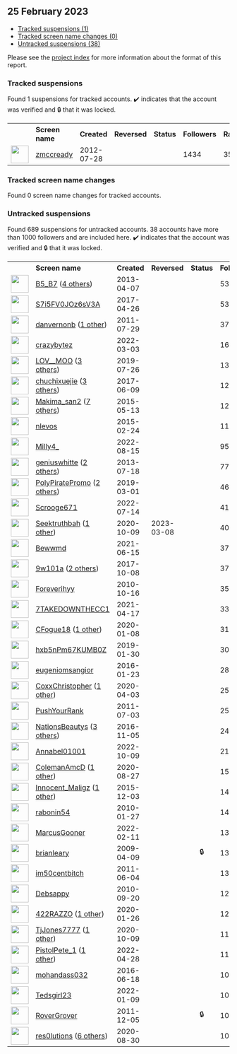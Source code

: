 ## 25 February 2023

* [Tracked suspensions (1)](#tracked-suspensions)
* [Tracked screen name changes (0)](#tracked-screen-name-changes)
* [Untracked suspensions (38)](#untracked-suspensions)

Please see the [project index](https://github.com/travisbrown/twitter-watch) for more information about the format of this report.

### Tracked suspensions

Found 1 suspensions for tracked accounts.
  ✔️ indicates that the account was verified and 🔒 that it was locked.

<table>
    <tr>
        <th></th>
        <th align="left">Screen name</th>
        <th align="left">Created</th>
        <th align="left">Reversed</th>
        <th align="left">Status</th>
        <th align="left">Followers</th>
        <th align="left">Ranking</th></tr>
    </tr>
        <tr>
            <td><a href="https://twitter.com/intent/user?user_id=722604432">
                <img src="https://pbs.twimg.com/profile_images/1554160235501142016/h3QaCwDX_normal.jpg" width="40px" height="40px" align="center"/></a>
            </td>
            <td>
                <a href="https://twitter.com/zmccready">zmccready</a></td>
            <td>2012-07-28</td>
            <td></td>
            <td align="center"></td>
            <td>1434</td>
            <td>35592</td>
        </tr></table>

### Tracked screen name changes

Found 0 screen name changes for tracked accounts.

### Untracked suspensions

Found 689 suspensions for untracked accounts.
38 accounts have more than 1000 followers and are included here.
  ✔️ indicates that the account was verified and 🔒 that it was locked.

<table>
    <tr>
        <th></th>
        <th align="left">Screen name</th>
        <th align="left">Created</th>
        <th align="left">Reversed</th>
        <th align="left">Status</th>
        <th align="left">Followers</th>
    </tr>
        <tr>
            <td><a href="https://twitter.com/intent/user?user_id=1334144996">
                <img src="https://pbs.twimg.com/profile_images/1364679361589370880/AO6Ee4-l_normal.jpg" width="40px" height="40px" align="center"/></a>
            </td>
            <td>
                <a href="https://twitter.com/B5_B7">B5_B7</a>&nbsp;(<a href="https://api.memory.lol/v1/tw/id/1334144996">4 others</a>)&nbsp;</td>
            <td>2013-04-07</td>
            <td></td>
            <td align="center"></td>
            <td>53871</td>
        </tr>
        <tr>
            <td><a href="https://twitter.com/intent/user?user_id=857374372218142720">
                <img src="https://pbs.twimg.com/profile_images/1505762715029196802/_LH1bO8L_normal.jpg" width="40px" height="40px" align="center"/></a>
            </td>
            <td>
                <a href="https://twitter.com/S7i5FV0JOz6sV3A">S7i5FV0JOz6sV3A</a></td>
            <td>2017-04-26</td>
            <td></td>
            <td align="center"></td>
            <td>53620</td>
        </tr>
        <tr>
            <td><a href="https://twitter.com/intent/user?user_id=344745712">
                <img src="https://pbs.twimg.com/profile_images/1519525970201382913/iaNk_x47_normal.jpg" width="40px" height="40px" align="center"/></a>
            </td>
            <td>
                <a href="https://twitter.com/danvernonb">danvernonb</a>&nbsp;(<a href="https://api.memory.lol/v1/tw/id/344745712">1 other</a>)&nbsp;</td>
            <td>2011-07-29</td>
            <td></td>
            <td align="center"></td>
            <td>37279</td>
        </tr>
        <tr>
            <td><a href="https://twitter.com/intent/user?user_id=1499498115237351433">
                <img src="https://pbs.twimg.com/profile_images/1513146541464244235/wfvMzxMI_normal.jpg" width="40px" height="40px" align="center"/></a>
            </td>
            <td>
                <a href="https://twitter.com/crazybytez">crazybytez</a></td>
            <td>2022-03-03</td>
            <td></td>
            <td align="center"></td>
            <td>16243</td>
        </tr>
        <tr>
            <td><a href="https://twitter.com/intent/user?user_id=1154603793910308864">
                <img src="https://pbs.twimg.com/profile_images/1534831870122377218/2gmUfcMf_normal.jpg" width="40px" height="40px" align="center"/></a>
            </td>
            <td>
                <a href="https://twitter.com/LOV__MOO">LOV__MOO</a>&nbsp;(<a href="https://api.memory.lol/v1/tw/id/1154603793910308864">3 others</a>)&nbsp;</td>
            <td>2019-07-26</td>
            <td></td>
            <td align="center"></td>
            <td>13217</td>
        </tr>
        <tr>
            <td><a href="https://twitter.com/intent/user?user_id=873201312791498754">
                <img src="https://pbs.twimg.com/profile_images/1581488747106824192/HH7ADVQ-_normal.jpg" width="40px" height="40px" align="center"/></a>
            </td>
            <td>
                <a href="https://twitter.com/chuchixuejie">chuchixuejie</a>&nbsp;(<a href="https://api.memory.lol/v1/tw/id/873201312791498754">3 others</a>)&nbsp;</td>
            <td>2017-06-09</td>
            <td></td>
            <td align="center"></td>
            <td>12843</td>
        </tr>
        <tr>
            <td><a href="https://twitter.com/intent/user?user_id=3193787064">
                <img src="https://pbs.twimg.com/profile_images/1595451409213726721/dTursYAQ_normal.jpg" width="40px" height="40px" align="center"/></a>
            </td>
            <td>
                <a href="https://twitter.com/Makima_san2">Makima_san2</a>&nbsp;(<a href="https://api.memory.lol/v1/tw/id/3193787064">7 others</a>)&nbsp;</td>
            <td>2015-05-13</td>
            <td></td>
            <td align="center"></td>
            <td>12803</td>
        </tr>
        <tr>
            <td><a href="https://twitter.com/intent/user?user_id=3058465911">
                <img src="https://pbs.twimg.com/profile_images/583921090700976129/D1GLn8ul_normal.png" width="40px" height="40px" align="center"/></a>
            </td>
            <td>
                <a href="https://twitter.com/nlevos">nlevos</a></td>
            <td>2015-02-24</td>
            <td></td>
            <td align="center"></td>
            <td>11332</td>
        </tr>
        <tr>
            <td><a href="https://twitter.com/intent/user?user_id=1559232112854794240">
                <img src="https://pbs.twimg.com/profile_images/1559232256203542530/GqDS5b2n_normal.jpg" width="40px" height="40px" align="center"/></a>
            </td>
            <td>
                <a href="https://twitter.com/Milly4_">Milly4_</a></td>
            <td>2022-08-15</td>
            <td></td>
            <td align="center"></td>
            <td>9511</td>
        </tr>
        <tr>
            <td><a href="https://twitter.com/intent/user?user_id=1603151400">
                <img src="https://pbs.twimg.com/profile_images/980969968165679111/1BEaUmnZ_normal.jpg" width="40px" height="40px" align="center"/></a>
            </td>
            <td>
                <a href="https://twitter.com/geniuswhitte">geniuswhitte</a>&nbsp;(<a href="https://api.memory.lol/v1/tw/id/1603151400">2 others</a>)&nbsp;</td>
            <td>2013-07-18</td>
            <td></td>
            <td align="center"></td>
            <td>7710</td>
        </tr>
        <tr>
            <td><a href="https://twitter.com/intent/user?user_id=1101306871913332736">
                <img src="https://pbs.twimg.com/profile_images/1489293909792628741/NM_Si1fr_normal.jpg" width="40px" height="40px" align="center"/></a>
            </td>
            <td>
                <a href="https://twitter.com/PolyPiratePromo">PolyPiratePromo</a>&nbsp;(<a href="https://api.memory.lol/v1/tw/id/1101306871913332736">2 others</a>)&nbsp;</td>
            <td>2019-03-01</td>
            <td></td>
            <td align="center"></td>
            <td>4652</td>
        </tr>
        <tr>
            <td><a href="https://twitter.com/intent/user?user_id=1547517925212430337">
                <img src="https://pbs.twimg.com/profile_images/1572113637438898177/nYZVYqdn_normal.jpg" width="40px" height="40px" align="center"/></a>
            </td>
            <td>
                <a href="https://twitter.com/Scrooge671">Scrooge671</a></td>
            <td>2022-07-14</td>
            <td></td>
            <td align="center"></td>
            <td>4106</td>
        </tr>
        <tr>
            <td><a href="https://twitter.com/intent/user?user_id=1314494528716451841">
                <img src="https://pbs.twimg.com/profile_images/1560669572759539713/MPag2JkR_normal.jpg" width="40px" height="40px" align="center"/></a>
            </td>
            <td>
                <a href="https://twitter.com/Seektruthbah">Seektruthbah</a>&nbsp;(<a href="https://api.memory.lol/v1/tw/id/1314494528716451841">1 other</a>)&nbsp;</td>
            <td>2020-10-09</td>
            <td>2023-03-08</td>
            <td align="center"></td>
            <td>4046</td>
        </tr>
        <tr>
            <td><a href="https://twitter.com/intent/user?user_id=1404629360078954496">
                <img src="https://pbs.twimg.com/profile_images/1593608137180954629/NSOKLDt2_normal.jpg" width="40px" height="40px" align="center"/></a>
            </td>
            <td>
                <a href="https://twitter.com/Bewwmd">Bewwmd</a></td>
            <td>2021-06-15</td>
            <td></td>
            <td align="center"></td>
            <td>3767</td>
        </tr>
        <tr>
            <td><a href="https://twitter.com/intent/user?user_id=917144037957578752">
                <img src="https://pbs.twimg.com/profile_images/1508157030648868866/7PqvU-Pj_normal.jpg" width="40px" height="40px" align="center"/></a>
            </td>
            <td>
                <a href="https://twitter.com/9w101a">9w101a</a>&nbsp;(<a href="https://api.memory.lol/v1/tw/id/917144037957578752">2 others</a>)&nbsp;</td>
            <td>2017-10-08</td>
            <td></td>
            <td align="center"></td>
            <td>3723</td>
        </tr>
        <tr>
            <td><a href="https://twitter.com/intent/user?user_id=203534520">
                <img src="https://pbs.twimg.com/profile_images/1570501114579091459/94p2cKEP_normal.jpg" width="40px" height="40px" align="center"/></a>
            </td>
            <td>
                <a href="https://twitter.com/Foreverihyy">Foreverihyy</a></td>
            <td>2010-10-16</td>
            <td></td>
            <td align="center"></td>
            <td>3524</td>
        </tr>
        <tr>
            <td><a href="https://twitter.com/intent/user?user_id=1383360927714582532">
                <img src="https://pbs.twimg.com/profile_images/1479029994156281857/5KeAgs5t_normal.jpg" width="40px" height="40px" align="center"/></a>
            </td>
            <td>
                <a href="https://twitter.com/7TAKEDOWNTHECC1">7TAKEDOWNTHECC1</a></td>
            <td>2021-04-17</td>
            <td></td>
            <td align="center"></td>
            <td>3360</td>
        </tr>
        <tr>
            <td><a href="https://twitter.com/intent/user?user_id=1214887832776577024">
                <img src="https://pbs.twimg.com/profile_images/1510033797781327872/dSNyujh2_normal.jpg" width="40px" height="40px" align="center"/></a>
            </td>
            <td>
                <a href="https://twitter.com/CFogue18">CFogue18</a>&nbsp;(<a href="https://api.memory.lol/v1/tw/id/1214887832776577024">1 other</a>)&nbsp;</td>
            <td>2020-01-08</td>
            <td></td>
            <td align="center"></td>
            <td>3110</td>
        </tr>
        <tr>
            <td><a href="https://twitter.com/intent/user?user_id=1090541380655636480">
                <img src="https://pbs.twimg.com/profile_images/1554519927050084353/LPrbMPWh_normal.jpg" width="40px" height="40px" align="center"/></a>
            </td>
            <td>
                <a href="https://twitter.com/hxb5nPm67KUMB0Z">hxb5nPm67KUMB0Z</a></td>
            <td>2019-01-30</td>
            <td></td>
            <td align="center"></td>
            <td>3025</td>
        </tr>
        <tr>
            <td><a href="https://twitter.com/intent/user?user_id=4839097516">
                <img src="https://pbs.twimg.com/profile_images/1582856320763547648/OK27tjE2_normal.jpg" width="40px" height="40px" align="center"/></a>
            </td>
            <td>
                <a href="https://twitter.com/eugeniomsangior">eugeniomsangior</a></td>
            <td>2016-01-23</td>
            <td></td>
            <td align="center"></td>
            <td>2854</td>
        </tr>
        <tr>
            <td><a href="https://twitter.com/intent/user?user_id=1245919238822318088">
                <img src="https://pbs.twimg.com/profile_images/1373485396840099843/evQxnDA6_normal.jpg" width="40px" height="40px" align="center"/></a>
            </td>
            <td>
                <a href="https://twitter.com/CoxxChristopher">CoxxChristopher</a>&nbsp;(<a href="https://api.memory.lol/v1/tw/id/1245919238822318088">1 other</a>)&nbsp;</td>
            <td>2020-04-03</td>
            <td></td>
            <td align="center"></td>
            <td>2551</td>
        </tr>
        <tr>
            <td><a href="https://twitter.com/intent/user?user_id=328630955">
                <img src="https://pbs.twimg.com/profile_images/378800000643687432/9389ea0fb901c948b7bbd15b8d12b80c_normal.jpeg" width="40px" height="40px" align="center"/></a>
            </td>
            <td>
                <a href="https://twitter.com/PushYourRank">PushYourRank</a></td>
            <td>2011-07-03</td>
            <td></td>
            <td align="center"></td>
            <td>2545</td>
        </tr>
        <tr>
            <td><a href="https://twitter.com/intent/user?user_id=794913663752638464">
                <img src="https://pbs.twimg.com/profile_images/1596983828509126656/hXEQ6L-3_normal.jpg" width="40px" height="40px" align="center"/></a>
            </td>
            <td>
                <a href="https://twitter.com/NationsBeautys">NationsBeautys</a>&nbsp;(<a href="https://api.memory.lol/v1/tw/id/794913663752638464">3 others</a>)&nbsp;</td>
            <td>2016-11-05</td>
            <td></td>
            <td align="center"></td>
            <td>2419</td>
        </tr>
        <tr>
            <td><a href="https://twitter.com/intent/user?user_id=1579090552653598720">
                <img src="https://pbs.twimg.com/profile_images/1597587767009189888/a5Az7KPU_normal.jpg" width="40px" height="40px" align="center"/></a>
            </td>
            <td>
                <a href="https://twitter.com/Annabel01001">Annabel01001</a></td>
            <td>2022-10-09</td>
            <td></td>
            <td align="center"></td>
            <td>2167</td>
        </tr>
        <tr>
            <td><a href="https://twitter.com/intent/user?user_id=1299037029590863875">
                <img src="https://pbs.twimg.com/profile_images/1361457451674066945/t3rXrsXG_normal.jpg" width="40px" height="40px" align="center"/></a>
            </td>
            <td>
                <a href="https://twitter.com/ColemanAmcD">ColemanAmcD</a>&nbsp;(<a href="https://api.memory.lol/v1/tw/id/1299037029590863875">1 other</a>)&nbsp;</td>
            <td>2020-08-27</td>
            <td></td>
            <td align="center"></td>
            <td>1531</td>
        </tr>
        <tr>
            <td><a href="https://twitter.com/intent/user?user_id=4361488395">
                <img src="https://pbs.twimg.com/profile_images/1541127955598004225/pl0LqydQ_normal.jpg" width="40px" height="40px" align="center"/></a>
            </td>
            <td>
                <a href="https://twitter.com/Innocent_Maligz">Innocent_Maligz</a>&nbsp;(<a href="https://api.memory.lol/v1/tw/id/4361488395">1 other</a>)&nbsp;</td>
            <td>2015-12-03</td>
            <td></td>
            <td align="center"></td>
            <td>1481</td>
        </tr>
        <tr>
            <td><a href="https://twitter.com/intent/user?user_id=109065606">
                <img src="https://pbs.twimg.com/profile_images/1503862574173069321/4BSKlkCL_normal.jpg" width="40px" height="40px" align="center"/></a>
            </td>
            <td>
                <a href="https://twitter.com/rabonin54">rabonin54</a></td>
            <td>2010-01-27</td>
            <td></td>
            <td align="center"></td>
            <td>1435</td>
        </tr>
        <tr>
            <td><a href="https://twitter.com/intent/user?user_id=1492097436965343243">
                <img src="https://pbs.twimg.com/profile_images/1495333823785091073/-mPb8Ld0_normal.jpg" width="40px" height="40px" align="center"/></a>
            </td>
            <td>
                <a href="https://twitter.com/MarcusGooner">MarcusGooner</a></td>
            <td>2022-02-11</td>
            <td></td>
            <td align="center"></td>
            <td>1343</td>
        </tr>
        <tr>
            <td><a href="https://twitter.com/intent/user?user_id=29929551">
                <img src="https://pbs.twimg.com/profile_images/1297669826090094592/ib94XhKD_normal.jpg" width="40px" height="40px" align="center"/></a>
            </td>
            <td>
                <a href="https://twitter.com/brianleary">brianleary</a></td>
            <td>2009-04-09</td>
            <td></td>
            <td align="center">🔒</td>
            <td>1326</td>
        </tr>
        <tr>
            <td><a href="https://twitter.com/intent/user?user_id=310686326">
                <img src="https://pbs.twimg.com/profile_images/717256650906689537/_Gg3TC3b_normal.jpg" width="40px" height="40px" align="center"/></a>
            </td>
            <td>
                <a href="https://twitter.com/im50centbitch">im50centbitch</a></td>
            <td>2011-06-04</td>
            <td></td>
            <td align="center"></td>
            <td>1326</td>
        </tr>
        <tr>
            <td><a href="https://twitter.com/intent/user?user_id=192955161">
                <img src="https://pbs.twimg.com/profile_images/666782044341555200/6ZPpxC1-_normal.jpg" width="40px" height="40px" align="center"/></a>
            </td>
            <td>
                <a href="https://twitter.com/Debsappy">Debsappy</a></td>
            <td>2010-09-20</td>
            <td></td>
            <td align="center"></td>
            <td>1287</td>
        </tr>
        <tr>
            <td><a href="https://twitter.com/intent/user?user_id=1221345718658617346">
                <img src="https://pbs.twimg.com/profile_images/1593934267272290304/TTfibylL_normal.jpg" width="40px" height="40px" align="center"/></a>
            </td>
            <td>
                <a href="https://twitter.com/422RAZZO">422RAZZO</a>&nbsp;(<a href="https://api.memory.lol/v1/tw/id/1221345718658617346">1 other</a>)&nbsp;</td>
            <td>2020-01-26</td>
            <td></td>
            <td align="center"></td>
            <td>1209</td>
        </tr>
        <tr>
            <td><a href="https://twitter.com/intent/user?user_id=1314636073352548352">
                <img src="https://pbs.twimg.com/profile_images/1589297806979874817/IuEpTKtQ_normal.jpg" width="40px" height="40px" align="center"/></a>
            </td>
            <td>
                <a href="https://twitter.com/TjJones7777">TjJones7777</a>&nbsp;(<a href="https://api.memory.lol/v1/tw/id/1314636073352548352">1 other</a>)&nbsp;</td>
            <td>2020-10-09</td>
            <td></td>
            <td align="center"></td>
            <td>1173</td>
        </tr>
        <tr>
            <td><a href="https://twitter.com/intent/user?user_id=1519546361766563840">
                <img src="https://pbs.twimg.com/profile_images/1519546530109132801/d26JKr64_normal.jpg" width="40px" height="40px" align="center"/></a>
            </td>
            <td>
                <a href="https://twitter.com/PistolPete_1">PistolPete_1</a>&nbsp;(<a href="https://api.memory.lol/v1/tw/id/1519546361766563840">1 other</a>)&nbsp;</td>
            <td>2022-04-28</td>
            <td></td>
            <td align="center"></td>
            <td>1134</td>
        </tr>
        <tr>
            <td><a href="https://twitter.com/intent/user?user_id=744206753122889732">
                <img src="https://pbs.twimg.com/profile_images/1526694588471136257/s_GfFote_normal.jpg" width="40px" height="40px" align="center"/></a>
            </td>
            <td>
                <a href="https://twitter.com/mohandass032">mohandass032</a></td>
            <td>2016-06-18</td>
            <td></td>
            <td align="center"></td>
            <td>1092</td>
        </tr>
        <tr>
            <td><a href="https://twitter.com/intent/user?user_id=1480230999082557445">
                <img src="https://pbs.twimg.com/profile_images/1480231576671825920/YGcXy-7i_normal.jpg" width="40px" height="40px" align="center"/></a>
            </td>
            <td>
                <a href="https://twitter.com/Tedsgirl23">Tedsgirl23</a></td>
            <td>2022-01-09</td>
            <td></td>
            <td align="center"></td>
            <td>1078</td>
        </tr>
        <tr>
            <td><a href="https://twitter.com/intent/user?user_id=428639470">
                <img src="https://pbs.twimg.com/profile_images/1564754683666767874/tuCTEv5c_normal.jpg" width="40px" height="40px" align="center"/></a>
            </td>
            <td>
                <a href="https://twitter.com/RoverGrover">RoverGrover</a></td>
            <td>2011-12-05</td>
            <td></td>
            <td align="center">🔒</td>
            <td>1009</td>
        </tr>
        <tr>
            <td><a href="https://twitter.com/intent/user?user_id=1299860238619746307">
                <img src="https://pbs.twimg.com/profile_images/1408138206801907712/x-wjSo3s_normal.jpg" width="40px" height="40px" align="center"/></a>
            </td>
            <td>
                <a href="https://twitter.com/res0lutions">res0lutions</a>&nbsp;(<a href="https://api.memory.lol/v1/tw/id/1299860238619746307">6 others</a>)&nbsp;</td>
            <td>2020-08-30</td>
            <td></td>
            <td align="center"></td>
            <td>1005</td>
        </tr></table>

